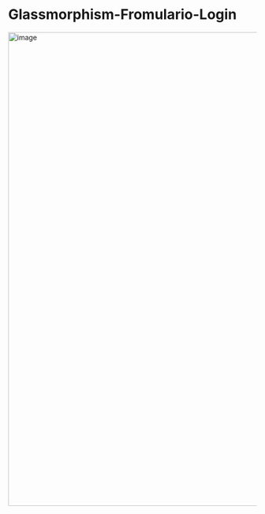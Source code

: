 # Glassmorphism-Fromulario-Login
<img width="960" alt="image" src="https://user-images.githubusercontent.com/76132974/151413388-3c99b508-fed8-4548-ac05-5cb0fec2ad83.png">

